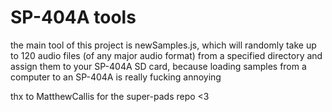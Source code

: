 # SP-404A tools

the main tool of this project is newSamples.js, which will randomly take up to 120 audio files (of any major audio format) from a specified directory and assign them to your SP-404A SD card, because loading samples from a computer to an SP-404A is really fucking annoying

thx to MatthewCallis for the super-pads repo <3